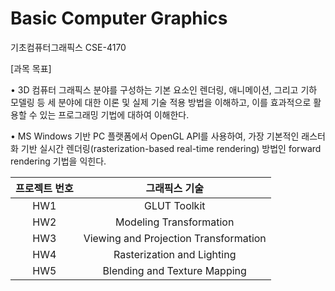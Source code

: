 # Basic Computer Graphics
기초컴퓨터그래픽스 CSE-4170

[과목 목표]

• 3D 컴퓨터 그래픽스 분야를 구성하는 기본 요소인 렌더링, 애니메이션, 그리고 기하 모델링 등 세 분야에 대한 이론 및 실제 기술 적용 방법을 이해하고, 이를 효과적으로 활용할 수 있는 프로그래밍 기법에 대하여 이해한다.

• MS Windows 기반 PC 플랫폼에서 OpenGL API를 사용하여, 가장 기본적인 래스터화 기반 실시간 렌더링(rasterization-based real-time rendering) 방법인 forward rendering 기법을 익힌다.

|프로젝트 번호|그래픽스 기술|
|:---:|:---:|
|HW1|GLUT Toolkit|
|HW2|Modeling Transformation|
|HW3|Viewing and Projection Transformation|
|HW4|Rasterization and Lighting|
|HW5|Blending and Texture Mapping|
